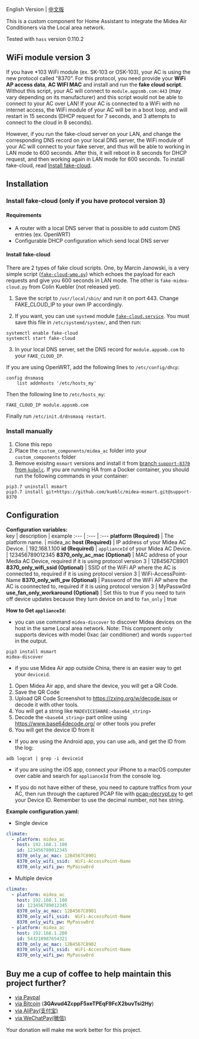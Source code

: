 English Version | [中文版](./中文.md#)

This is a custom component for Home Assistant to integrate the Midea Air Conditioners via the Local area network.

Tested with `hass` version 0.110.2

## WiFi module version 3
If you have \*103 WiFi module (ex. SK-103 or OSK-103), your AC is using the new protocol called “8370”. For this protocol, you need provide your **WiFi AP access data**, **AC WIFI MAC** and install and run the **fake cloud script**. Without this script, your AC will connect to `module.appsmb.com:443` (may vary depending on its manufacturer) and this script would not be able to connect to your AC over LAN! If your AC is connected to a WiFi with no internet access, the WiFi module of your AC will be in a boot loop, and will restart in 15 seconds (DHCP request for 7 seconds, and 3 attempts to connect to the cloud in 8 seconds).

However, if you run the fake-cloud server on your LAN, and change the corresponding DNS record on your local DNS server, the WiFi module of your AC will connect to your fake server, and thus will be able to working in LAN mode to 600 seconds. After this, it will reboot in 8 seconds for DHCP request, and then working again in LAN mode for 600 seconds. To install fake-cloud, read [Install fake-cloud](#Install-fake-cloud).

## Installation

### Install fake-cloud (only if you have protocol version 3)
#### Requirements
* A router with a local DNS server that is possible to add custom DNS entries (ex. OpenWRT)
* Configurable DHCP configuration which send local DNS server

#### Install fake-cloud
There are 2 types of fake cloud scripts. One, by Marcin Janowski, is a very simple script ([`fake-cloud-wmp.py`](fake-cloud-wmp.py)) which echoes the payload for each requests and give you 600 seconds in LAN mode. The other is `fake-midea-cloud.py` from Colin Kuebler (not released yet).

1. Save the script to `/usr/local/sbin/` and run it on port 443. Change FAKE_CLOUD_IP to your own IP accordingly.

2. If you want, you can use `systemd` module [`fake-cloud.service`](fake-cloud.service). You must save this file in `/etc/systemd/system/`, and then run:
```
systemctl enable fake-cloud
systemctl start fake-cloud
```

3. In your local DNS server, set the DNS record for `module.appsmb.com` to your `FAKE_CLOUD_IP`. 

If you are using OpenWRT, add the following lines to `/etc/config/dhcp`:
```
config dnsmasq
    list addnhosts '/etc/hosts_my'
```

Then the following line to `/etc/hosts_my`:
```
FAKE_CLOUD_IP module.appsmb.com
```
Finally run `/etc/init.d/dnsmasq restart`.



### Install manually
1. Clone this repo
2. Place the `custom_components/midea_ac` folder into your `custom_components` folder
3. Remove exisitng `msmart` versions and install it from [branch `support-8370` from `kubelc`](https://github.com/kueblc/midea-msmart/tree/support-8370). If you are running HA from a Docker container, you should run the following commands in your container:

```
pip3.7 uninstall msmart
pip3.7 install git+https://github.com/kueblc/midea-msmart.git@support-8370
```



## Configuration

**Configuration variables:**  
key | description | example 
:--- | :--- | :---
**platform (Required)** | The platform name. | midea_ac
**host (Required)** | IP address of your Midea AC Device. | 192.168.1.100
**id (Required)** | `applianceId` of your Midea AC Device. | 123456789012345
**8370_only_ac_mac (Optional)** | MAC address of your Media AC Device, required if it is using protocol version 3 | 12B4567C8901
**8370_only_wifi_ssid (Optional)** | SSID of the WiFi AP where the AC is connected to, required if it is using protocol version 3 |  WiFi-AccessPoint-Name
**8370_only_wifi_pw (Optional)** | Password of the WiFi AP where the AC is coonnected to, required if it is using protocol version 3 |  MyPassw0rd
**use_fan_only_workaround (Optional)** | Set this to true if you need to turn off device updates because they turn device on and to `fan_only` | true

**How to Get `applianceId`:**

- you can use command `midea-discover` to discover Midea devices on the host in the same Local area network. Note: This component only supports devices with model 0xac (air conditioner) and words `supported` in the output.
```shell
pip3 install msmart
midea-discover
```

- if you use Midea Air app outside China, there is an easier way to get your `deviceid`.

1. Open Midea Air app, and share the device, you will get a QR Code.
2. Save the QR Code
3. Upload QR Code Screenshot to https://zxing.org/w/decode.jspx or decode it with other tools.
4. You will get a string like `MADEVICESHARE:<base64_string>`
5. Decode the `<base64_string>` part online using https://www.base64decode.org/ or other tools you prefer
6. You will get the device ID from it

- If you are using the Android app, you can use `adb`, and get the ID from the log:

```shell
adb logcat | grep -i deviceid
```

- if you are using the iOS app, connect your iPhone to a macOS computer over cable and search for `applianceId` from the console log.

- If you do not have either of these, you need to capture traffics from your AC, then run through the captured PCAP file with [pcap-decrypt.py](./pcap-decrypt.py#) to get your Device ID. Remember to use the decimal number, not hex string.

**Example configuration.yaml:**
* Single device
```yaml
climate:
  - platform: midea_ac
    host: 192.168.1.100
    id: 123456789012345
    8370_only_ac_mac: 12B4567C8901
    8370_only_wifi_ssid:  WiFi-AccessPoint-Name
    8370_only_wifi_pw: MyPassw0rd
```
* Multiple device
```yaml
climate:
  - platform: midea_ac
    host: 192.168.1.100
    id: 123456789012345
    8370_only_ac_mac: 12B4567C8901
    8370_only_wifi_ssid:  WiFi-AccessPoint-Name
    8370_only_wifi_pw: MyPassw0rd
  - platform: midea_ac
    host: 192.168.1.200
    id: 543210987654321
    8370_only_ac_mac: 12B4567C8902
    8370_only_wifi_ssid:  WiFi-AccessPoint-Name
    8370_only_wifi_pw: MyPassw0rd
```

## Buy me a cup of coffee to help maintain this project further?

- [via Paypal](https://www.paypal.me/himaczhou)
- [via Bitcoin](bitcoin:3GAvud4ZcppF5xeTPEqF9FcX2buvTsi2Hy) (**3GAvud4ZcppF5xeTPEqF9FcX2buvTsi2Hy**)
- [via AliPay(支付宝)](https://i.loli.net/2020/05/08/nNSTAPUGDgX2sBe.png)
- [via WeChatPay(微信)](https://i.loli.net/2020/05/08/ouj6SdnVirDzRw9.jpg)

Your donation will make me work better for this project.
